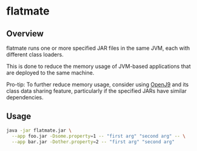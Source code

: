 # flatmate

## Overview

flatmate runs one or more specified JAR files in the same JVM, each with different class loaders.

This is done to reduce the memory usage of JVM-based applications that are deployed to the same machine.

Pro-tip: To further reduce memory usage, consider using [OpenJ9](https://www.eclipse.org/openj9/) and its class data sharing feature, particularly if the specified JARs have similar dependencies.

## Usage

```bash
java -jar flatmate.jar \
  --app foo.jar -Dsome.property=1 -- "first arg" "second arg" -- \
  --app bar.jar -Dother.property=2 -- "first arg" "second arg"
```

